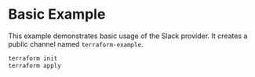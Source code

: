 # Basic Example

This example demonstrates basic usage of the Slack provider.
It creates a public channel named `terraform-example`.

```sh
terraform init
terraform apply
```